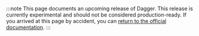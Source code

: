 <head>
  <meta name="robots" content="noindex" />
</head>

:::note
This page documents an upcoming release of Dagger. This release
is currently experimental and should not be considered production-ready. If you
arrived at this page by accident, you can [return to the official
documentation](https://docs.dagger.io/).
:::
